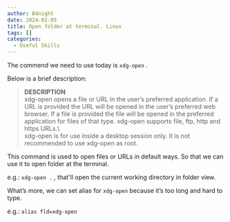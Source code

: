 ```yaml
---
author: B4night
date: 2024-02-05
title: Open folder at terminal. Linux
tags: []
categories:
  - Useful Skills
---
```


The commend we need to use today is `xdg-open` .

Below is a brief description:

> **DESCRIPTION**\
> xdg-open opens a file or URL in the user’s preferred application. If a URL is provided the URL will be opened in the user’s preferred web browser. If a file is provided the file will be opened in the preferred\
> application for files of that type. xdg-open supports file, ftp, http and https URLs.\ <br/>xdg-open is for use inside a desktop session only. It is not recommended to use xdg-open as root.

This command is used to open files or URLs in default ways. So that we can use it to open folder at the terminal.

e.g.: `xdg-open .` , that'll open the current working directory in folder view.

What’s more, we can set alias for `xdg-open` because it’s too long and hard to type.

e.g.: `alias fld=xdg-open`
